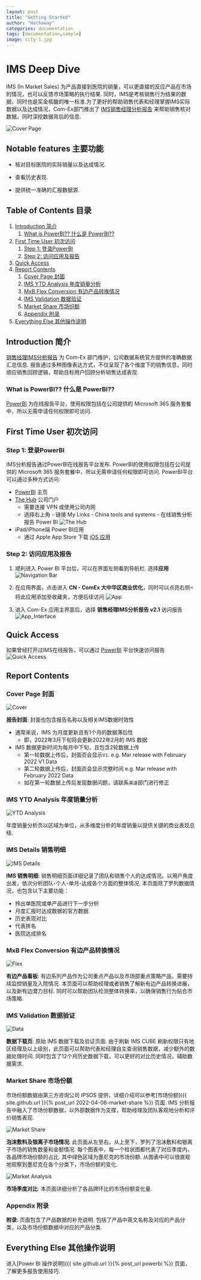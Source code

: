 ```yaml
---
layout: post
title: "Getting Started"
author: "Hathaway"
categories: documentation
tags: [documentation,sample]
image: city-1.jpg
---
```


# IMS Deep Dive

IMS (In Market Sales) 为产品直接到医院的销量，可以更直接的反应产品在市场的情况，也可以反馈市场策略的执行结果. 同时，IMS是考核销售行为结果的数据，同时也是奖金核酸的唯一标准.为了更好的帮助销售代表和经理掌握IMS实际数据以及达成情况，Com-Ex部门推出了 [IMS销售经理分析报告](https://app.powerbi.com/Redirect?action=OpenReport&appId=ce37b19a-4f71-47f2-ab32-1a725e3f3505&reportObjectId=24608c01-62bc-466f-bc6d-3af32ea833ed&ctid=4d3f6608-ec8c-4b1f-9484-274a4b699efb) 来帮助销售核对数据，同时深挖数据背后的信息.

![Cover Page](assets/img/cover.png)

## Notable features 主要功能

* 核对目标医院的实际销量以及达成情况.

* 查看历史表现.

* 提供统一准确的汇报数据源.

## Table of Contents 目录

1. [Introduction 简介](#introduction)
   1. [What is PowerBI?? 什么是 PowerBI??](#what-is-powerbi)
2. [First Time User 初次访问](#first-time-user)
   1. [Step 1: 登录PowerBI](#step-1)
   2. [Step 2: 访问应用及报告](#step-2)
3. [Quick Access](#quick-access)
4. [Report Contents](#report-contents)
   1. [Cover Page 封面](#cover-page)
   2. [IMS YTD Analysis 年度销量分析](#ytd-analysis)
   3. [MxB Flex Conversion 有边产品转换情况](#flex-conversion)
   4. [IMS Validation 数据验证](#data-validation)
   5. [Market Share 市场份额](#market-share)
   6. [Appendix 附录](#appendix)
5. [Everything Else 其他操作说明](#everything-else)

## Introduction 简介

[销售经理IMS分析报告](https://app.powerbi.com/Redirect?action=OpenReport&appId=ce37b19a-4f71-47f2-ab32-1a725e3f3505&reportObjectId=24608c01-62bc-466f-bc6d-3af32ea833ed&ctid=4d3f6608-ec8c-4b1f-9484-274a4b699efb) 为 Com-Ex 部门维护，公司数据系统官方提供的准确数据汇总信息. 报告通过多种图像表达方式，不仅呈现了各个维度下的销售信息，同时顺应销售回顾逻辑，帮助目标用户回顾分析销售达成表现.

### What is PowerBI?? 什么是 PowerBI??

[PowerBI](https://app.powerbi.com/home) 为在线报告平台，使用权限包括在公司提供的 Microsoft 365 服务套餐中，所以无需申请任何权限即可访问.

## First Time User 初次访问

### Step 1: 登录PowerBI

IMS分析报告通过PowerBI在线报告平台发布. PowerBI的使用权限包括在公司提供的 Microsoft 365 服务套餐中，所以无需申请任何权限即可访问. PowerBI平台可以通过多种方式访问:
- [PowerBI](https://app.powerbi.com/home) 主页
- [The Hub](https://molnlycke.omniacloud.net/start) 公司门户
  - 需要连接 VPN 或使用公司内网
  - 选择右上角 - 链接 My Links - China tools and systems - 在线销售分析报告 Power BI
    ![The Hub](assets/img/hub_login.gif)
- iPad/iPhone端 Power BI应用
  - 通过 Apple App Store 下载 [iOS 应用](https://molnlycke.omniacloud.net/start)

### Step 2: 访问应用及报告

1. 顺利进入 Power BI 平台后，可以在界面左侧看到导航栏. 选择**应用**
   ![Navigation Bar](assets/img/navi.png)

2. 在应用界面，点击进入 **CN - ComEx 大中华区商业优化**，同时可以点亮右侧:star:将此应用添加至收藏夹，方便后续访问
   ![App](assets/img/app.png)

3. 进入 Com-Ex 应用主界面后，选择 **销售经理IMS分析报告 v2.1** 访问报告
   ![App_Interface](assets/img/app_interface.png)

## Quick Access

如果曾经打开过IMS在线报告，可以通过 [PowerBI](https://app.powerbi.com/home) 平台快速访问报告
![Quick Access](assets/img/quick_access.gif)

## Report Contents

### Cover Page 封面

![Cover](assets/img/cover.gif)

**报告封面**: 封面也包含报告名称以及相关IMS数据时效性
- 通常来说，IMS 为月度更新且有1个月的数据滞后性
   - 即，2022年3月下旬将会更新2022年2月的 IMS 数据
- IMS 数据更新时间为每月中下旬，且包含2轮数据上传
   - 第一轮数据上传后，封面页会显示`V1`. e.g. Mar release with February 2022 V1 Data
   - 第二轮数据上传后，封面页会显示完整时间 e.g. Mar release with February 2022 Data
   - 如在第一轮数据上传后发现数据问题，请联系`渠道`部门进行修正

### IMS YTD Analysis 年度销量分析

![YTD Analysis](assets/img/ytd.png)

年度销量分析页以区域为单位，从多维度分析的年度销量以提供关键的商业表现总结. 

### IMS Details 销售明细

![IMS Details](assets/img/ims_details.png)

**IMS 销售明细**: 销售明细页面详细记录了团队和销售个人的达成情况。以用户角度出发，依次分析团队-个人-单月-达成各个方面的整体情况. 本页面除了罗列数据情况，也包含以下主要功能：
- 拎出单医院或单产品进行下一步分析
- 月度汇报时达成数据的官方数据
- 历史表现对比
- 代表排名
- 医院达成排名

### MxB Flex Conversion 有边产品转换情况

![Flex](assets/img/flex.png)

**有边产品看板**: 有边系列产品作为公司重点产品以及市场部重点策略产品，需要持续监控销量及入院情况. 本页面可以帮助经理或者销售了解新有边产品转换进展，以及新有边潜力目标. 同时可以帮助团队检测整体转换率，以确保销售行为贴合市场策略.

### IMS Validation 数据验证

![Data](assets/img/data.png)

**数据下载页**: 原始 IMS 数据下载及验证页面. 由于刷新 IMS CUBE 刷新权限只有地区经理及以上级别，此页面可以帮助代表和经理自主查询销售数据，减少额外的数据处理时间. 同时包含了12个月历史数据下载，可以更好的对比历史情况，辅助数据需求.


### Market Share 市场份额

市场份额数据由第三方咨询公司 IPSOS 提供，详细介绍可以参考[市场份额]({{ site.github.url }}{% post_url 2022-04-08-market-share %}) 页面. IMS 分析报告中融入了市场份额数据，以外部数据作为支撑，帮助经理及团队客观地分析和评价销售表现.

![Market Share](assets/img/market.png)

**泡沫敷料及银离子市场情况**: 此页面从左至右，从上至下，罗列了泡沫敷料和银离子市场的销售数量和金额情况. 每个图表中，每一个柱状图都代表了对应季度内，各品牌市场份额的占比. 其中绿色区域为墨尼克的市场份额. 从图表中可以很直观地观察到墨尼克在各个分类下，市场份额的变化.

![Market Analysis](assets/img/market_analysis.png)

**市场季度对比**: 本页面详细分析了各品牌环比的市场份额变化量.

### Appendix 附录

**附录**: 页面包含了产品数据的补充说明. 包括了产品中英文名称及对应的产品分类，以及市场份额数据中对应的产品分类.


## Everything Else 其他操作说明

进入[Power BI 操作说明]({{ site.github.url }}{% post_url powerbi %}) 页面，了解更多报告使用技巧.
